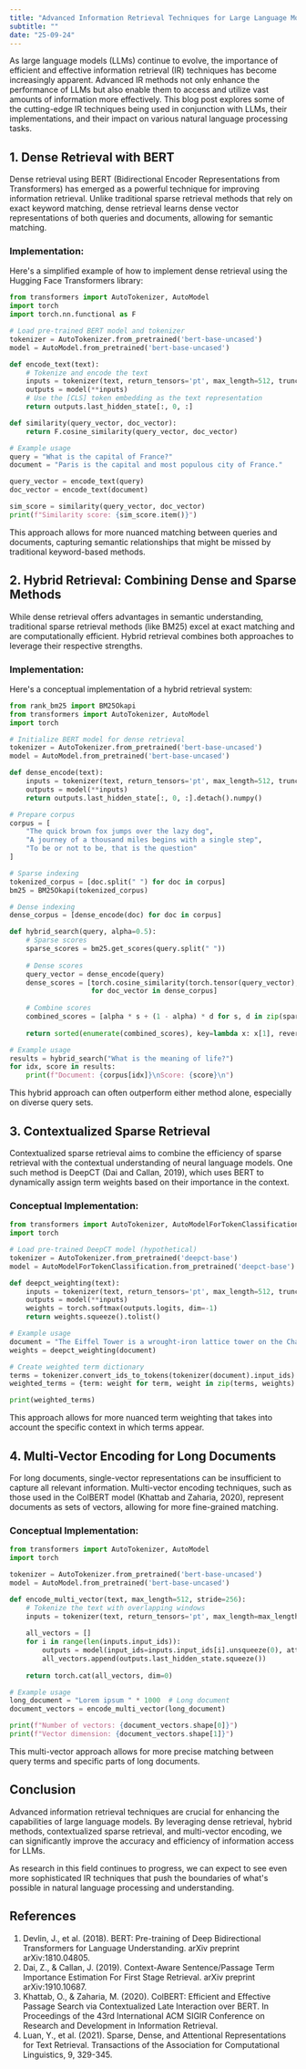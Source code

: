 ```yaml
---
title: "Advanced Information Retrieval Techniques for Large Language Models"
subtitle: ""
date: "25-09-24"
---
```

As large language models (LLMs) continue to evolve, the importance of efficient and effective information retrieval (IR) techniques has become increasingly apparent. Advanced IR methods not only enhance the performance of LLMs but also enable them to access and utilize vast amounts of information more effectively. This blog post explores some of the cutting-edge IR techniques being used in conjunction with LLMs, their implementations, and their impact on various natural language processing tasks.

## 1. Dense Retrieval with BERT

Dense retrieval using BERT (Bidirectional Encoder Representations from Transformers) has emerged as a powerful technique for improving information retrieval. Unlike traditional sparse retrieval methods that rely on exact keyword matching, dense retrieval learns dense vector representations of both queries and documents, allowing for semantic matching.

### Implementation:

Here's a simplified example of how to implement dense retrieval using the Hugging Face Transformers library:

```python
from transformers import AutoTokenizer, AutoModel
import torch
import torch.nn.functional as F

# Load pre-trained BERT model and tokenizer
tokenizer = AutoTokenizer.from_pretrained('bert-base-uncased')
model = AutoModel.from_pretrained('bert-base-uncased')

def encode_text(text):
    # Tokenize and encode the text
    inputs = tokenizer(text, return_tensors='pt', max_length=512, truncation=True, padding=True)
    outputs = model(**inputs)
    # Use the [CLS] token embedding as the text representation
    return outputs.last_hidden_state[:, 0, :]

def similarity(query_vector, doc_vector):
    return F.cosine_similarity(query_vector, doc_vector)

# Example usage
query = "What is the capital of France?"
document = "Paris is the capital and most populous city of France."

query_vector = encode_text(query)
doc_vector = encode_text(document)

sim_score = similarity(query_vector, doc_vector)
print(f"Similarity score: {sim_score.item()}")
```

This approach allows for more nuanced matching between queries and documents, capturing semantic relationships that might be missed by traditional keyword-based methods.

## 2. Hybrid Retrieval: Combining Dense and Sparse Methods

While dense retrieval offers advantages in semantic understanding, traditional sparse retrieval methods (like BM25) excel at exact matching and are computationally efficient. Hybrid retrieval combines both approaches to leverage their respective strengths.

### Implementation:

Here's a conceptual implementation of a hybrid retrieval system:

```python
from rank_bm25 import BM25Okapi
from transformers import AutoTokenizer, AutoModel
import torch

# Initialize BERT model for dense retrieval
tokenizer = AutoTokenizer.from_pretrained('bert-base-uncased')
model = AutoModel.from_pretrained('bert-base-uncased')

def dense_encode(text):
    inputs = tokenizer(text, return_tensors='pt', max_length=512, truncation=True, padding=True)
    outputs = model(**inputs)
    return outputs.last_hidden_state[:, 0, :].detach().numpy()

# Prepare corpus
corpus = [
    "The quick brown fox jumps over the lazy dog",
    "A journey of a thousand miles begins with a single step",
    "To be or not to be, that is the question"
]

# Sparse indexing
tokenized_corpus = [doc.split(" ") for doc in corpus]
bm25 = BM25Okapi(tokenized_corpus)

# Dense indexing
dense_corpus = [dense_encode(doc) for doc in corpus]

def hybrid_search(query, alpha=0.5):
    # Sparse scores
    sparse_scores = bm25.get_scores(query.split(" "))
    
    # Dense scores
    query_vector = dense_encode(query)
    dense_scores = [torch.cosine_similarity(torch.tensor(query_vector), torch.tensor(doc_vector), dim=1).item() 
                    for doc_vector in dense_corpus]
    
    # Combine scores
    combined_scores = [alpha * s + (1 - alpha) * d for s, d in zip(sparse_scores, dense_scores)]
    
    return sorted(enumerate(combined_scores), key=lambda x: x[1], reverse=True)

# Example usage
results = hybrid_search("What is the meaning of life?")
for idx, score in results:
    print(f"Document: {corpus[idx]}\nScore: {score}\n")
```

This hybrid approach can often outperform either method alone, especially on diverse query sets.

## 3. Contextualized Sparse Retrieval

Contextualized sparse retrieval aims to combine the efficiency of sparse retrieval with the contextual understanding of neural language models. One such method is DeepCT (Dai and Callan, 2019), which uses BERT to dynamically assign term weights based on their importance in the context.

### Conceptual Implementation:

```python
from transformers import AutoTokenizer, AutoModelForTokenClassification
import torch

# Load pre-trained DeepCT model (hypothetical)
tokenizer = AutoTokenizer.from_pretrained('deepct-base')
model = AutoModelForTokenClassification.from_pretrained('deepct-base')

def deepct_weighting(text):
    inputs = tokenizer(text, return_tensors='pt', max_length=512, truncation=True, padding=True)
    outputs = model(**inputs)
    weights = torch.softmax(outputs.logits, dim=-1)
    return weights.squeeze().tolist()

# Example usage
document = "The Eiffel Tower is a wrought-iron lattice tower on the Champ de Mars in Paris."
weights = deepct_weighting(document)

# Create weighted term dictionary
terms = tokenizer.convert_ids_to_tokens(tokenizer(document).input_ids)
weighted_terms = {term: weight for term, weight in zip(terms, weights) if not term.startswith('##')}

print(weighted_terms)
```

This approach allows for more nuanced term weighting that takes into account the specific context in which terms appear.

## 4. Multi-Vector Encoding for Long Documents

For long documents, single-vector representations can be insufficient to capture all relevant information. Multi-vector encoding techniques, such as those used in the ColBERT model (Khattab and Zaharia, 2020), represent documents as sets of vectors, allowing for more fine-grained matching.

### Conceptual Implementation:

```python
from transformers import AutoTokenizer, AutoModel
import torch

tokenizer = AutoTokenizer.from_pretrained('bert-base-uncased')
model = AutoModel.from_pretrained('bert-base-uncased')

def encode_multi_vector(text, max_length=512, stride=256):
    # Tokenize the text with overlapping windows
    inputs = tokenizer(text, return_tensors='pt', max_length=max_length, truncation=True, stride=stride, return_overflowing_tokens=True)
    
    all_vectors = []
    for i in range(len(inputs.input_ids)):
        outputs = model(input_ids=inputs.input_ids[i].unsqueeze(0), attention_mask=inputs.attention_mask[i].unsqueeze(0))
        all_vectors.append(outputs.last_hidden_state.squeeze())
    
    return torch.cat(all_vectors, dim=0)

# Example usage
long_document = "Lorem ipsum " * 1000  # Long document
document_vectors = encode_multi_vector(long_document)

print(f"Number of vectors: {document_vectors.shape[0]}")
print(f"Vector dimension: {document_vectors.shape[1]}")
```

This multi-vector approach allows for more precise matching between query terms and specific parts of long documents.

## Conclusion

Advanced information retrieval techniques are crucial for enhancing the capabilities of large language models. By leveraging dense retrieval, hybrid methods, contextualized sparse retrieval, and multi-vector encoding, we can significantly improve the accuracy and efficiency of information access for LLMs.

As research in this field continues to progress, we can expect to see even more sophisticated IR techniques that push the boundaries of what's possible in natural language processing and understanding.

## References

1. Devlin, J., et al. (2018). BERT: Pre-training of Deep Bidirectional Transformers for Language Understanding. arXiv preprint arXiv:1810.04805.
2. Dai, Z., & Callan, J. (2019). Context-Aware Sentence/Passage Term Importance Estimation For First Stage Retrieval. arXiv preprint arXiv:1910.10687.
3. Khattab, O., & Zaharia, M. (2020). ColBERT: Efficient and Effective Passage Search via Contextualized Late Interaction over BERT. In Proceedings of the 43rd International ACM SIGIR Conference on Research and Development in Information Retrieval.
4. Luan, Y., et al. (2021). Sparse, Dense, and Attentional Representations for Text Retrieval. Transactions of the Association for Computational Linguistics, 9, 329-345.

